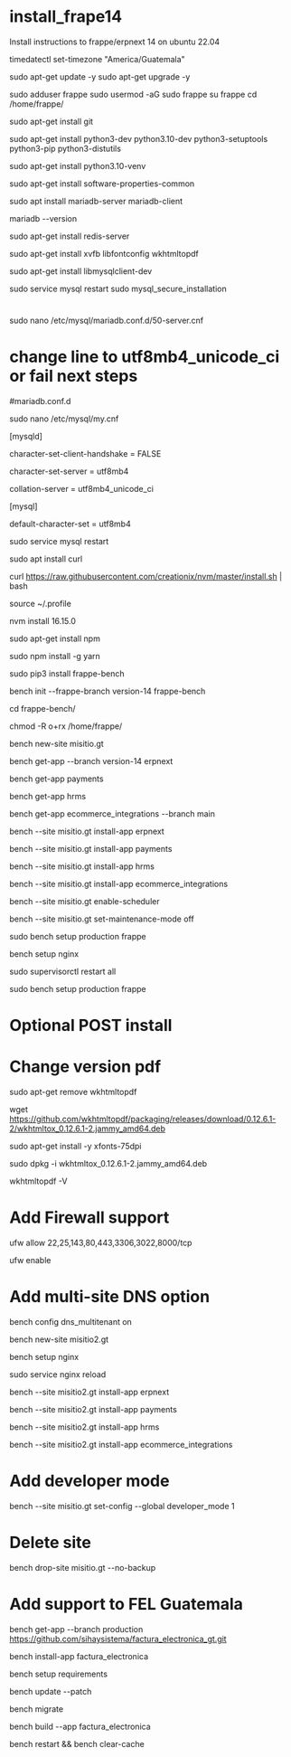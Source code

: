 # install_frape14
Install instructions to frappe/erpnext 14 on ubuntu 22.04

timedatectl set-timezone "America/Guatemala"

sudo apt-get update -y
sudo apt-get upgrade -y

sudo adduser frappe
sudo usermod -aG sudo frappe
su frappe
cd /home/frappe/


sudo apt-get install git

sudo apt-get install python3-dev python3.10-dev python3-setuptools python3-pip python3-distutils

sudo apt-get install python3.10-venv

sudo apt-get install software-properties-common

sudo apt install mariadb-server mariadb-client

mariadb --version

sudo apt-get install redis-server

sudo apt-get install xvfb libfontconfig wkhtmltopdf

sudo apt-get install libmysqlclient-dev

sudo service mysql restart
sudo mysql_secure_installation


#
sudo nano /etc/mysql/mariadb.conf.d/50-server.cnf
# change line to utf8mb4_unicode_ci or fail next steps

#mariadb.conf.d

sudo nano /etc/mysql/my.cnf

[mysqld]

character-set-client-handshake = FALSE

character-set-server = utf8mb4

collation-server = utf8mb4_unicode_ci


[mysql]

default-character-set = utf8mb4

sudo service mysql restart


sudo apt install curl

curl https://raw.githubusercontent.com/creationix/nvm/master/install.sh | bash

source ~/.profile

nvm install 16.15.0

sudo apt-get install npm

sudo npm install -g yarn


sudo pip3 install frappe-bench

bench init --frappe-branch version-14 frappe-bench


cd frappe-bench/

chmod -R o+rx /home/frappe/

bench new-site misitio.gt

bench get-app --branch version-14 erpnext

bench get-app payments

bench get-app hrms

bench get-app ecommerce_integrations --branch main


bench --site misitio.gt install-app erpnext

bench --site misitio.gt install-app payments

bench --site misitio.gt install-app hrms

bench --site misitio.gt install-app ecommerce_integrations


bench --site  misitio.gt enable-scheduler

bench --site  misitio.gt set-maintenance-mode off


sudo bench setup production frappe

bench setup nginx

sudo supervisorctl restart all

sudo bench setup production frappe

# Optional POST install
# Change version pdf 

sudo apt-get remove wkhtmltopdf

wget https://github.com/wkhtmltopdf/packaging/releases/download/0.12.6.1-2/wkhtmltox_0.12.6.1-2.jammy_amd64.deb

sudo apt-get install -y xfonts-75dpi

sudo dpkg -i wkhtmltox_0.12.6.1-2.jammy_amd64.deb

wkhtmltopdf -V

# Add Firewall support

ufw allow 22,25,143,80,443,3306,3022,8000/tcp

ufw enable


# Add multi-site DNS option

bench config dns_multitenant on

bench new-site misitio2.gt

bench setup nginx

sudo service nginx reload

bench --site misitio2.gt install-app erpnext

bench --site misitio2.gt install-app payments

bench --site misitio2.gt install-app hrms

bench --site misitio2.gt install-app ecommerce_integrations


# Add developer mode
bench --site misitio.gt set-config --global developer_mode 1

# Delete site
bench drop-site misitio.gt --no-backup

# Add support to FEL Guatemala

bench get-app --branch production https://github.com/sihaysistema/factura_electronica_gt.git

bench install-app factura_electronica

bench setup requirements

bench update --patch

bench migrate

bench build --app factura_electronica

bench restart && bench clear-cache

